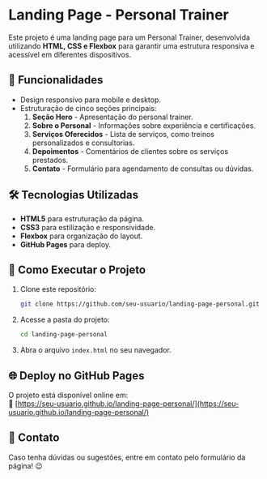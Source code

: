 # Landing Page - Personal Trainer

Este projeto é uma landing page para um Personal Trainer, desenvolvida utilizando **HTML, CSS e Flexbox** para garantir uma estrutura responsiva e acessível em diferentes dispositivos.

## 📌 Funcionalidades
- Design responsivo para mobile e desktop.
- Estruturação de cinco seções principais:
  1. **Seção Hero** - Apresentação do personal trainer.
  2. **Sobre o Personal** - Informações sobre experiência e certificações.
  3. **Serviços Oferecidos** - Lista de serviços, como treinos personalizados e consultorias.
  4. **Depoimentos** - Comentários de clientes sobre os serviços prestados.
  5. **Contato** - Formulário para agendamento de consultas ou dúvidas.

## 🛠️ Tecnologias Utilizadas
- **HTML5** para estruturação da página.
- **CSS3** para estilização e responsividade.
- **Flexbox** para organização do layout.
- **GitHub Pages** para deploy.

## 🚀 Como Executar o Projeto
1. Clone este repositório:
   ```sh
   git clone https://github.com/seu-usuario/landing-page-personal.git
   ```
2. Acesse a pasta do projeto:
   ```sh
   cd landing-page-personal
   ```
3. Abra o arquivo `index.html` no seu navegador.

## 🌐 Deploy no GitHub Pages
O projeto está disponível online em:  
🔗 [https://seu-usuario.github.io/landing-page-personal/](https://seu-usuario.github.io/landing-page-personal/)

## 📩 Contato
Caso tenha dúvidas ou sugestões, entre em contato pelo formulário da página! 😉
